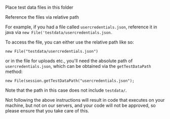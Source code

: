 Place test data files in this folder

Reference the files via relative path

For example, if you had a file called `usercredentials.json`, reference it in java via
`new File('testdata/usercredentials.json`.

To access the file, you can either use the relative path like so:

	new File("testdata/usercredentials.json")
	
or in the file for uploads etc., you'll need the absolute path of `usercredentials.json`, which can be obtained via the `getTestDataPath` method:

	new File(session.getTestDataPath("usercredentials.json");
	
Note that the path in this case does not include `testdata/`.

Not following the above instructions will result in code that executes on your machine, but not on our servers, and your code will not be approved, so please ensure that you take care of this.
	
	
